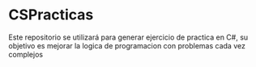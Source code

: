 # CSPracticas
Este repositorio se utilizará para generar ejercicio de practica en C#, su objetivo es mejorar la logica de programacion con problemas cada vez complejos